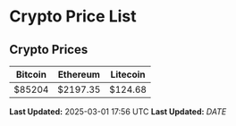 # Crypto Price List

## Crypto Prices
| Bitcoin | Ethereum | Litecoin |
| ------- | -------- | -------- |
| $85204 | $2197.35 | $124.68 |
**Last Updated:** 2025-03-01 17:56 UTC
**Last Updated:** $DATE$
